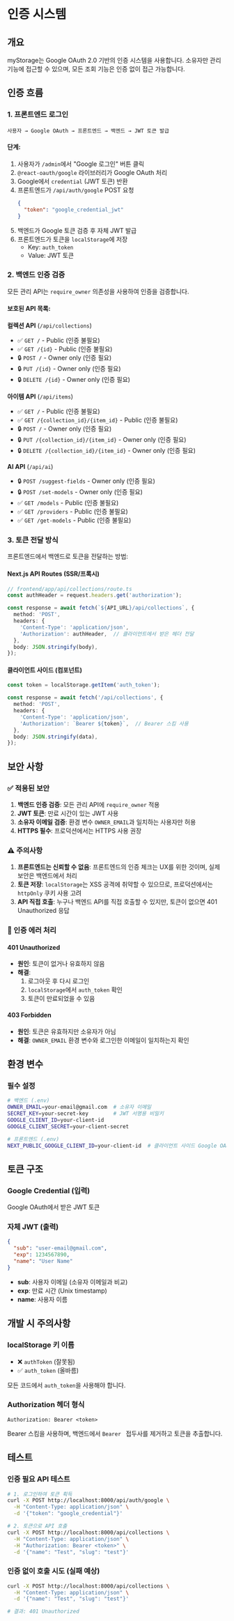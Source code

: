 # 인증 시스템

## 개요

myStorage는 Google OAuth 2.0 기반의 인증 시스템을 사용합니다. 소유자만 관리 기능에 접근할 수 있으며, 모든 조회 기능은 인증 없이 접근 가능합니다.

## 인증 흐름

### 1. 프론트엔드 로그인

```
사용자 → Google OAuth → 프론트엔드 → 백엔드 → JWT 토큰 발급
```

#### 단계:
1. 사용자가 `/admin`에서 "Google 로그인" 버튼 클릭
2. `@react-oauth/google` 라이브러리가 Google OAuth 처리
3. Google에서 `credential` (JWT 토큰) 반환
4. 프론트엔드가 `/api/auth/google` POST 요청
   ```json
   {
     "token": "google_credential_jwt"
   }
   ```
5. 백엔드가 Google 토큰 검증 후 자체 JWT 발급
6. 프론트엔드가 토큰을 `localStorage`에 저장
   - Key: `auth_token`
   - Value: JWT 토큰

### 2. 백엔드 인증 검증

모든 관리 API는 `require_owner` 의존성을 사용하여 인증을 검증합니다.

#### 보호된 API 목록:

**컬렉션 API** (`/api/collections`)
- ✅ `GET /` - Public (인증 불필요)
- ✅ `GET /{id}` - Public (인증 불필요)
- 🔒 `POST /` - Owner only (인증 필요)
- 🔒 `PUT /{id}` - Owner only (인증 필요)
- 🔒 `DELETE /{id}` - Owner only (인증 필요)

**아이템 API** (`/api/items`)
- ✅ `GET /` - Public (인증 불필요)
- ✅ `GET /{collection_id}/{item_id}` - Public (인증 불필요)
- 🔒 `POST /` - Owner only (인증 필요)
- 🔒 `PUT /{collection_id}/{item_id}` - Owner only (인증 필요)
- 🔒 `DELETE /{collection_id}/{item_id}` - Owner only (인증 필요)

**AI API** (`/api/ai`)
- 🔒 `POST /suggest-fields` - Owner only (인증 필요)
- 🔒 `POST /set-models` - Owner only (인증 필요)
- ✅ `GET /models` - Public (인증 불필요)
- ✅ `GET /providers` - Public (인증 불필요)
- ✅ `GET /get-models` - Public (인증 불필요)

### 3. 토큰 전달 방식

프론트엔드에서 백엔드로 토큰을 전달하는 방법:

#### Next.js API Routes (SSR/프록시)
```typescript
// frontend/app/api/collections/route.ts
const authHeader = request.headers.get('authorization');

const response = await fetch(`${API_URL}/api/collections`, {
  method: 'POST',
  headers: {
    'Content-Type': 'application/json',
    'Authorization': authHeader,  // 클라이언트에서 받은 헤더 전달
  },
  body: JSON.stringify(body),
});
```

#### 클라이언트 사이드 (컴포넌트)
```typescript
const token = localStorage.getItem('auth_token');

const response = await fetch('/api/collections', {
  method: 'POST',
  headers: {
    'Content-Type': 'application/json',
    'Authorization': `Bearer ${token}`,  // Bearer 스킴 사용
  },
  body: JSON.stringify(data),
});
```

## 보안 사항

### ✅ 적용된 보안
1. **백엔드 인증 검증**: 모든 관리 API에 `require_owner` 적용
2. **JWT 토큰**: 만료 시간이 있는 JWT 사용
3. **소유자 이메일 검증**: 환경 변수 `OWNER_EMAIL`과 일치하는 사용자만 허용
4. **HTTPS 필수**: 프로덕션에서는 HTTPS 사용 권장

### ⚠️ 주의사항
1. **프론트엔드는 신뢰할 수 없음**: 프론트엔드의 인증 체크는 UX를 위한 것이며, 실제 보안은 백엔드에서 처리
2. **토큰 저장**: `localStorage`는 XSS 공격에 취약할 수 있으므로, 프로덕션에서는 `httpOnly` 쿠키 사용 고려
3. **API 직접 호출**: 누구나 백엔드 API를 직접 호출할 수 있지만, 토큰이 없으면 401 Unauthorized 응답

### 🔐 인증 에러 처리

#### 401 Unauthorized
- **원인**: 토큰이 없거나 유효하지 않음
- **해결**:
  1. 로그아웃 후 다시 로그인
  2. `localStorage`에서 `auth_token` 확인
  3. 토큰이 만료되었을 수 있음

#### 403 Forbidden
- **원인**: 토큰은 유효하지만 소유자가 아님
- **해결**: `OWNER_EMAIL` 환경 변수와 로그인한 이메일이 일치하는지 확인

## 환경 변수

### 필수 설정

```bash
# 백엔드 (.env)
OWNER_EMAIL=your-email@gmail.com  # 소유자 이메일
SECRET_KEY=your-secret-key        # JWT 서명용 비밀키
GOOGLE_CLIENT_ID=your-client-id
GOOGLE_CLIENT_SECRET=your-client-secret

# 프론트엔드 (.env)
NEXT_PUBLIC_GOOGLE_CLIENT_ID=your-client-id  # 클라이언트 사이드 Google OAuth용
```

## 토큰 구조

### Google Credential (입력)
Google OAuth에서 받은 JWT 토큰

### 자체 JWT (출력)
```json
{
  "sub": "user-email@gmail.com",
  "exp": 1234567890,
  "name": "User Name"
}
```

- **sub**: 사용자 이메일 (소유자 이메일과 비교)
- **exp**: 만료 시간 (Unix timestamp)
- **name**: 사용자 이름

## 개발 시 주의사항

### localStorage 키 이름
- ❌ `authToken` (잘못됨)
- ✅ `auth_token` (올바름)

모든 코드에서 `auth_token`을 사용해야 합니다.

### Authorization 헤더 형식
```
Authorization: Bearer <token>
```

Bearer 스킴을 사용하며, 백엔드에서 `Bearer ` 접두사를 제거하고 토큰을 추출합니다.

## 테스트

### 인증 필요 API 테스트
```bash
# 1. 로그인하여 토큰 획득
curl -X POST http://localhost:8000/api/auth/google \
  -H "Content-Type: application/json" \
  -d '{"token": "google_credential"}'

# 2. 토큰으로 API 호출
curl -X POST http://localhost:8000/api/collections \
  -H "Content-Type: application/json" \
  -H "Authorization: Bearer <token>" \
  -d '{"name": "Test", "slug": "test"}'
```

### 인증 없이 호출 시도 (실패 예상)
```bash
curl -X POST http://localhost:8000/api/collections \
  -H "Content-Type: application/json" \
  -d '{"name": "Test", "slug": "test"}'

# 결과: 401 Unauthorized
```
